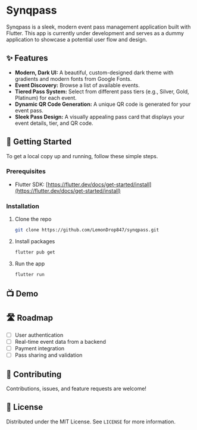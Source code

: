 # Synqpass

Synqpass is a sleek, modern event pass management application built with Flutter. This app is currently under development and serves as a dummy application to showcase a potential user flow and design.

## ✨ Features

*   **Modern, Dark UI:** A beautiful, custom-designed dark theme with gradients and modern fonts from Google Fonts.
*   **Event Discovery:** Browse a list of available events.
*   **Tiered Pass System:** Select from different pass tiers (e.g., Silver, Gold, Platinum) for each event.
*   **Dynamic QR Code Generation:** A unique QR code is generated for your event pass.
*   **Sleek Pass Design:** A visually appealing pass card that displays your event details, tier, and QR code.

## 🚀 Getting Started

To get a local copy up and running, follow these simple steps.

### Prerequisites

*   Flutter SDK: [https://flutter.dev/docs/get-started/install](https://flutter.dev/docs/get-started/install)

### Installation

1.  Clone the repo
    ```sh
    git clone https://github.com/LemonDrop847/synqpass.git
    ```
2.  Install packages
    ```sh
    flutter pub get
    ```
3.  Run the app
    ```sh
    flutter run
    ```

## 📺 Demo



## 🛣️ Roadmap

*   [ ] User authentication
*   [ ] Real-time event data from a backend
*   [ ] Payment integration
*   [ ] Pass sharing and validation

## 🤝 Contributing

Contributions, issues, and feature requests are welcome!

## 📄 License

Distributed under the MIT License. See `LICENSE` for more information.
